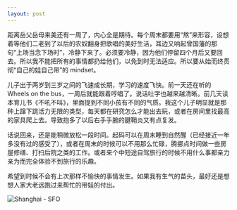 ```yaml
---
layout: post
---
```


距离岳父岳母来美还有一周了，内心全是期待。每个周末都要用“熬”来形容，设想着等他们二老到了以后的农奴翻身把歌唱的美好生活，耳边又响起曾国藩的那句“上场当念下场时”，冷静下来了。必须要冷静，因为他们停留四个月后又要回去。所以我不能把所有的事情都扔给他们，以免到时无法适应。所以要从始而终贯彻“自己的娃自己带”的 mindset。

儿子出于两岁到三岁之间的飞速成长期，学习的速度飞快。前一天还在听的 Wheels on the bus，一周后就能跟着哼唱了。说话吐字也越来越清晰。前几天读本育儿书《不吼不叫》，里面提到不同小孩有不同的气质。我这个儿子明显就是那种上蹿下跳活力无限的类型，每天都在研究怎么才能出去玩，或者在房间里找最高的家具爬上去。导致抱多了以后右手手腕的腱鞘炎又有点复发。

话说回来，还是能稍微放松一段时间。起码可以在周末睡到自然醒（已经接近一年多没有过的感受了），或者在周末的时候可以不用那么忙碌，腾挪点时间做一些房屋修缮、打扫后院之类的工作。或者来个中短途自驾旅行的时候不用什么事都亲力亲为而完全体验不到旅行的乐趣。

希望到时候不会有上次那样不愉快的事情发生。如果我有生气的苗头，最好还是想想人家大老远跑过来帮忙的带娃的付出。

![Shanghai - SFO](https://github.com/fuermosi777/bbb/assets/7303373/3b57d079-4af7-4771-ba4a-5cccd9b6f1a5)
